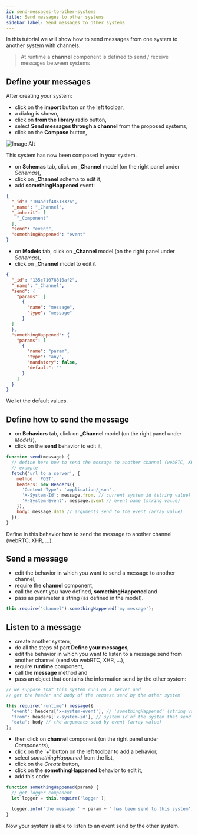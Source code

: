 ```yaml
---
id: send-messages-to-other-systems
title: Send messages to other systems
sidebar_label: Send messages to other systems
---
```


In this tutorial we will show how to send messages from one system to another system with channels.

>At runtime a **channel** component is defined to send / receive messages between systems

## Define your messages

After creating your system:
* click on the **import** button on the left toolbar,
* a dialog is shown,
* click on **from the library** radio button,
* select **Send messages through a channel** from the proposed systems,
* click on the **Compose** button,

![Image Alt](../../img/7930644-send-messages.png)

This system has now been composed in your system.
* on **Schemas** tab, click on **_Channel** model (on the right panel under *Schemas*),
* click on **_Channel** schema to edit it,
* add **somethingHappened** event:

```json
{
  "_id": "104ad1f48518376",
  "_name": "_Channel",
  "_inherit": [
    "_Component"
  ],
  "send": "event",
  "somethingHappened": "event"
}
```

* on **Models** tab, click on **_Channel** model (on the right panel under *Schemas*),
* click on **_Channel** model to edit it

```json
{
  "_id": "135c71078810af2",
  "_name": "_Channel",
  "send": {
    "params": [
      {
        "name": "message",
        "type": "message"
      }
  ]
  },
  "somethingHappened": {
    "params": [
      {
        "name": "param",
        "type": "any",
        "mandatory": false,
        "default": ""
      }
    ]
  }
}
```

We let the default values.

## Define how to send the message

* on **Behaviors** tab, click on **_Channel** model (on the right panel under *Models*),
* click on the **send** behavior to edit it,

```js
function send(message) { 
  // define here how to send the message to another channel (webRTC, XHR, ...)
  // example
  fetch('url_to_a_server', {
    method: 'POST',
    headers: new Headers({
      'Content-Type': 'application/json',
      'X-System-Id': message.from, // current system id (string value)
      'X-System-Event': message.event // event name (string value)
    }),
    body: message.data // arguments send to the event (array value)
  });
}
```

Define in this behavior how to send the message to another channel (webRTC, XHR, ...).

## Send a message

* edit the behavior in which you want to send a message to another channel,
* require the **channel** component,
* call the event you have defined, **somethingHappened** and
* pass as parameter a string (as defined in the model).

```js
this.require('channel').somethingHappened('my message');
```

## Listen to a message

* create another system,
* do all the steps of part **Define your messages**,
* edit the behavior in which you want to listen to a message send from another channel (send via webRTC, XHR, ...),
* require **runtime** component,
* call the **message** method and
* pass an object that contains the information send by the other system:

```js
// we suppose that this system runs on a server and
// get the header and body of the request send by the other system

this.require('runtime').message({
  'event': headers['x-system-event'], // 'somethingHappened' (string value)
  'from': headers['x-system-id'], // system id of the system that send the message (string value)
  'data': body // the arguments send by event (array value)
);
```

* then click on **channel** component (on the right panel under *Components*),
* click on the '*+*' button on the left toolbar to add a behavior,
* select *somethingHappened* from the list,
* click on the *Create* button,
* click on the **somethingHappened** behavior to edit it,
* add this code:

```js
function somethingHappened(param) { 
  // get logger component
  let logger = this.require('logger');

  logger.info('the message ' + param + ' has been send to this system');
}
```

Now your system is able to listen to an event send by the other system.
